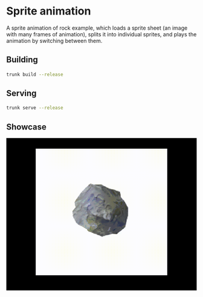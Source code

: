 # Sprite animation
A sprite animation of rock example, which loads a sprite sheet (an image with many frames of animation), splits it into individual sprites, and plays the animation by switching between them.

## Building
```bash
trunk build --release
```

## Serving
```bash
trunk serve --release
```

## Showcase
![](./showcase.gif)